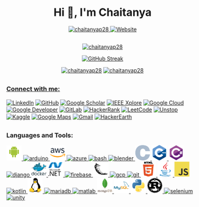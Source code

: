 <h1 align="center">Hi 👋, I'm Chaitanya</h1>

<p align="center"><a href="https://github.com/ChaitanyaP28" target="_blank" rel="noopener noreferrer"><img src="https://komarev.com/ghpvc/?username=chaitanyap28&label=Profile%20views&color=0e75b6&style=flat" alt="chaitanyap28" />
  <a href="https://chaitanyap28.github.io/" target="_blank" rel="noopener noreferrer">
    <img src="https://img.shields.io/badge/Website-chaitanyap28.github.io-0e75b6?style=flat&logo=google-chrome&logoColor=white" alt="Website" />
</p><h2></h2>



<p align="center"> <a href=""><img src="https://github-profile-trophy.vercel.app/?username=chaitanyap28" alt="chaitanyap28" /></a> </p>

<p align="center"><a href=""><img src="https://github-readme-streak-stats.herokuapp.com?user=chaitanyaP28&date_format=j%20M%5B%20Y%5D" alt="GitHub Streak" /></a></p>

<p align="center"><a href="" style="text-align:center;"><img src="https://github-readme-stats.vercel.app/api/top-langs?username=chaitanyap28&show_icons=true&locale=en&layout=compact" alt="chaitanyap28" width="300"/></a>
  <a href=""><img 
    src="https://github-readme-stats.vercel.app/api?username=chaitanyap28&rank_icon=github" 
    alt="chaitanyap28" 
    width="380" />
</p><h2></h2>


<h3 align="left">Connect with me:</h3>

<p>
  <a href="https://www.linkedin.com/in/chaitanya-patange-b1b769220" target="_blank" rel="noopener noreferrer">
    <img src="https://raw.githubusercontent.com/rahuldkjain/github-profile-readme-generator/master/src/images/icons/Social/linked-in-alt.svg" alt="LinkedIn" style="height:35px; vertical-align:middle;"></a>
  <a href="https://github.com/ChaitanyaP28" target="_blank" rel="noopener noreferrer">
    <img src="https://raw.githubusercontent.com/rahuldkjain/github-profile-readme-generator/master/src/images/icons/Social/github.svg" alt="GitHub" style="height:35px; vertical-align:middle;"></a>
  <a href="https://scholar.google.com/citations?user=9bU9hJIAAAAJ&hl=en" target="_blank" rel="noopener noreferrer">
    <img src="https://upload.wikimedia.org/wikipedia/commons/thumb/c/c7/Google_Scholar_logo.svg/32px-Google_Scholar_logo.svg.png" alt="Google Scholar" style="height:35px; vertical-align:middle;"></a>
  <a href="https://ieeexplore.ieee.org/author/37089842472" target="_blank" rel="noopener noreferrer">
    <img src="https://advertise.ieee.org/wp-content/uploads/2024/04/IEEE-xplore-logo.png" alt="IEEE Xplore" style="height:35px; vertical-align:middle;"></a>
  <a href="https://www.cloudskillsboost.google/public_profiles/6edf629c-a1fb-4a29-ac93-afc8d25fce42" target="_blank" rel="noopener noreferrer">
    <img src="https://static-00.iconduck.com/assets.00/google-cloud-icon-1024x823-wiwlyizc.png" alt="Google Cloud" style="height:35px; vertical-align:middle;"></a>
  <a href="https://developers.google.com/profile/u/111207403663082528846" target="_blank" rel="noopener noreferrer">
    <img src="https://www.gdscfau.com/static/media/logo.ade0843b66593af62121.png" alt="Google Developer" style="height:35px; vertical-align:middle;"></a>
  <a href="https://gitlab.com/ChaitanyaP28" target="_blank" rel="noopener noreferrer">
    <img src="https://static-00.iconduck.com/assets.00/gitlab-icon-1024x942-f30d1qro.png" alt="GitLab" style="height:35px; vertical-align:middle;"></a>
  <a href="https://www.hackerrank.com/profile/chaitanyapatange" target="_blank" rel="noopener noreferrer">
    <img src="https://upload.wikimedia.org/wikipedia/commons/thumb/4/40/HackerRank_Icon-1000px.png/32px-HackerRank_Icon-1000px.png" alt="HackerRank" style="height:35px; vertical-align:middle;"></a>
  <a href="https://leetcode.com/u/chaitanyapatange/" target="_blank" rel="noopener noreferrer">
    <img src="https://raw.githubusercontent.com/rahuldkjain/github-profile-readme-generator/master/src/images/icons/Social/leet-code.svg" alt="LeetCode" style="height:35px; vertical-align:middle;"></a>
  <a href="https://unstop.com/u/pcha1314" target="_blank" rel="noopener noreferrer">
    <img src="https://d8it4huxumps7.cloudfront.net/uploads/images/unstop/branding-guidelines/icon/unstop-icon-800x800.png" alt="Unstop" style="height:35px; vertical-align:middle;"></a>
  <a href="https://www.kaggle.com/chaitp28" target="_blank" rel="noopener noreferrer">
    <img src="https://cdn4.iconfinder.com/data/icons/logos-and-brands/512/189_Kaggle_logo_logos-512.png" alt="Kaggle" style="height:35px; vertical-align:middle;"></a>
  <a href="https://maps.app.goo.gl/ZwiLngAeN7CcKFvCA" target="_blank" rel="noopener noreferrer">
    <img src="https://upload.wikimedia.org/wikipedia/commons/thumb/a/aa/Google_Maps_icon_%282020%29.svg/32px-Google_Maps_icon_%282020%29.svg.png" alt="Google Maps" style="height:35px; vertical-align:middle;"></a>
  <a href="" target="_blank" rel="noopener noreferrer">
    <img src="https://upload.wikimedia.org/wikipedia/commons/thumb/7/7e/Gmail_icon_%282020%29.svg/32px-Gmail_icon_%282020%29.svg.png" alt="Gmail" style="height:35px; vertical-align:middle;"></a>
  <a href="https://www.hackerearth.com/@chaitanyapatange/" target="_blank" rel="noopener noreferrer">
    <img src="https://upload.wikimedia.org/wikipedia/commons/thumb/e/e8/HackerEarth_logo.png/32px-HackerEarth_logo.png" alt="HackerEarth" style="height:35px; vertical-align:middle;"></a>
</p><h2></h2>


<h3 align="left">Languages and Tools:</h3>
<p align="left"> <a href="https://developer.android.com" target="_blank" rel="noreferrer"> <img src="https://raw.githubusercontent.com/devicons/devicon/master/icons/android/android-original-wordmark.svg" alt="android" width="40" height="40"/> </a> <a href="https://www.arduino.cc/" target="_blank" rel="noreferrer"> <img src="https://cdn.worldvectorlogo.com/logos/arduino-1.svg" alt="arduino" width="40" height="40"/> </a> <a href="https://aws.amazon.com" target="_blank" rel="noreferrer"> <img src="https://raw.githubusercontent.com/devicons/devicon/master/icons/amazonwebservices/amazonwebservices-original-wordmark.svg" alt="aws" width="40" height="40"/> </a> <a href="https://azure.microsoft.com/en-in/" target="_blank" rel="noreferrer"> <img src="https://www.vectorlogo.zone/logos/microsoft_azure/microsoft_azure-icon.svg" alt="azure" width="40" height="40"/> </a> <a href="https://www.gnu.org/software/bash/" target="_blank" rel="noreferrer"> <img src="https://www.vectorlogo.zone/logos/gnu_bash/gnu_bash-icon.svg" alt="bash" width="40" height="40"/> </a> <a href="https://www.blender.org/" target="_blank" rel="noreferrer"> <img src="https://download.blender.org/branding/community/blender_community_badge_white.svg" alt="blender" width="40" height="40"/> </a> <a href="https://www.cprogramming.com/" target="_blank" rel="noreferrer"> <img src="https://raw.githubusercontent.com/devicons/devicon/master/icons/c/c-original.svg" alt="c" width="40" height="40"/> </a> <a href="https://www.w3schools.com/cpp/" target="_blank" rel="noreferrer"> <img src="https://raw.githubusercontent.com/devicons/devicon/master/icons/cplusplus/cplusplus-original.svg" alt="cplusplus" width="40" height="40"/> </a> <a href="https://www.w3schools.com/cs/" target="_blank" rel="noreferrer"> <img src="https://raw.githubusercontent.com/devicons/devicon/master/icons/csharp/csharp-original.svg" alt="csharp" width="40" height="40"/> </a> <a href="https://www.djangoproject.com/" target="_blank" rel="noreferrer"> <img src="https://cdn.worldvectorlogo.com/logos/django.svg" alt="django" width="40" height="40"/> </a> <a href="https://www.docker.com/" target="_blank" rel="noreferrer"> <img src="https://raw.githubusercontent.com/devicons/devicon/master/icons/docker/docker-original-wordmark.svg" alt="docker" width="40" height="40"/> </a> <a href="https://dotnet.microsoft.com/" target="_blank" rel="noreferrer"> <img src="https://raw.githubusercontent.com/devicons/devicon/master/icons/dot-net/dot-net-original-wordmark.svg" alt="dotnet" width="40" height="40"/> </a> <a href="https://firebase.google.com/" target="_blank" rel="noreferrer"> <img src="https://www.vectorlogo.zone/logos/firebase/firebase-icon.svg" alt="firebase" width="40" height="40"/> </a> <a href="https://flask.palletsprojects.com/" target="_blank" rel="noreferrer"> <img src="https://raw.githubusercontent.com/devicons/devicon/master/icons/flask/flask-original.svg" alt="flask" width="40" height="40"/> </a> <a href="https://cloud.google.com" target="_blank" rel="noreferrer"> <img src="https://www.vectorlogo.zone/logos/google_cloud/google_cloud-icon.svg" alt="gcp" width="40" height="40"/> </a> <a href="https://git-scm.com/" target="_blank" rel="noreferrer"> <img src="https://www.vectorlogo.zone/logos/git-scm/git-scm-icon.svg" alt="git" width="40" height="40"/> </a> <a href="https://www.w3.org/html/" target="_blank" rel="noreferrer"> <img src="https://raw.githubusercontent.com/devicons/devicon/master/icons/html5/html5-original-wordmark.svg" alt="html5" width="40" height="40"/> </a> <a href="https://www.java.com" target="_blank" rel="noreferrer"> <img src="https://raw.githubusercontent.com/devicons/devicon/master/icons/java/java-original.svg" alt="java" width="40" height="40"/> </a> <a href="https://developer.mozilla.org/en-US/docs/Web/JavaScript" target="_blank" rel="noreferrer"> <img src="https://raw.githubusercontent.com/devicons/devicon/master/icons/javascript/javascript-original.svg" alt="javascript" width="40" height="40"/> </a> <a href="https://kotlinlang.org" target="_blank" rel="noreferrer"> <img src="https://www.vectorlogo.zone/logos/kotlinlang/kotlinlang-icon.svg" alt="kotlin" width="40" height="40"/> </a> <a href="https://www.linux.org/" target="_blank" rel="noreferrer"> <img src="https://raw.githubusercontent.com/devicons/devicon/master/icons/linux/linux-original.svg" alt="linux" width="40" height="40"/> </a> <a href="https://mariadb.org/" target="_blank" rel="noreferrer"> <img src="https://www.vectorlogo.zone/logos/mariadb/mariadb-icon.svg" alt="mariadb" width="40" height="40"/> </a> <a href="https://www.mathworks.com/" target="_blank" rel="noreferrer"> <img src="https://upload.wikimedia.org/wikipedia/commons/2/21/Matlab_Logo.png" alt="matlab" width="40" height="40"/> </a> <a href="https://www.mongodb.com/" target="_blank" rel="noreferrer"> <img src="https://raw.githubusercontent.com/devicons/devicon/master/icons/mongodb/mongodb-original-wordmark.svg" alt="mongodb" width="40" height="40"/> </a> <a href="https://www.mysql.com/" target="_blank" rel="noreferrer"> <img src="https://raw.githubusercontent.com/devicons/devicon/master/icons/mysql/mysql-original-wordmark.svg" alt="mysql" width="40" height="40"/> </a> <a href="https://www.python.org" target="_blank" rel="noreferrer"> <img src="https://raw.githubusercontent.com/devicons/devicon/master/icons/python/python-original.svg" alt="python" width="40" height="40"/> </a> <a href="https://www.rust-lang.org" target="_blank" rel="noreferrer"> <img src="https://raw.githubusercontent.com/devicons/devicon/master/icons/rust/rust-original.svg" alt="rust" width="40" height="40"/> </a> <a href="https://www.selenium.dev" target="_blank" rel="noreferrer"> <img src="https://raw.githubusercontent.com/detain/svg-logos/780f25886640cef088af994181646db2f6b1a3f8/svg/selenium-logo.svg" alt="selenium" width="40" height="40"/> </a> <a href="https://unity.com/" target="_blank" rel="noreferrer"> <img src="https://www.vectorlogo.zone/logos/unity3d/unity3d-icon.svg" alt="unity" width="40" height="40"/> </a> </p>





